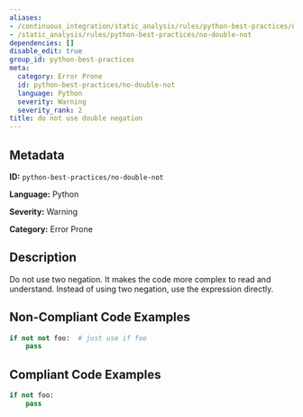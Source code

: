 ```yaml
---
aliases:
- /continuous_integration/static_analysis/rules/python-best-practices/no-double-not
- /static_analysis/rules/python-best-practices/no-double-not
dependencies: []
disable_edit: true
group_id: python-best-practices
meta:
  category: Error Prone
  id: python-best-practices/no-double-not
  language: Python
  severity: Warning
  severity_rank: 2
title: do not use double negation
---
```

<!--  SOURCED FROM https://github.com/DataDog/datadog-static-analyzer-rule-docs -->


## Metadata
**ID:** `python-best-practices/no-double-not`

**Language:** Python

**Severity:** Warning

**Category:** Error Prone

## Description
Do not use two negation. It makes the code more complex to read and understand. Instead of using two negation, use the expression directly.

## Non-Compliant Code Examples
```python
if not not foo:  # just use if foo
	pass
```

## Compliant Code Examples
```python
if not foo:
	pass
```

